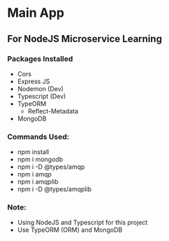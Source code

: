 # Main App 

## For NodeJS Microservice Learning

### Packages Installed 
- Cors
- Express JS
- Nodemon (Dev)
- Typescript (Dev)
- TypeORM
    - Reflect-Metadata
- MongoDB

### Commands Used:
- npm install
- npm i mongodb
- npm i -D @types/amqp
- npm i amqp
- npm i amqplib
- npm i -D @types/amqplib

### Note: 
- Using NodeJS and Typescript for this project
- Use TypeORM (ORM) and MongoDB